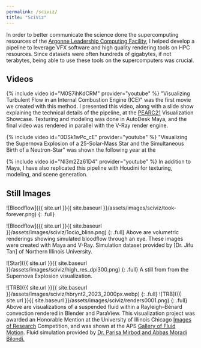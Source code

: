 ```yaml
---
permalink: /sciviz/
title: "SciViz"
---
```


In order to better communicate the science done the supercomputing resources of the [Argonne Leadership Computing Facility](https://www.alcf.anl.gov/), I helped develop a pipeline to leverage VFX software and high quality rendering tools on HPC resources. Since datasets were often hundreds of gigabytes, if not terabytes, being able to use these tools on the supercomputers was crucial. 

## Videos

{% include video id="M0S7ihKdCRM" provider="youtube" %}
"Visualizing Turbulent Flow in an Internal Combustion Engine (ICE)" was the first movie we created with this method. I presented this video, along with a slide show explaining the technical details of the pipeline, at the [PEARC21](https://pearc.acm.org/pearc21/) Visualization Showcase. Texturing and modeling was done in AutoDesk Maya, and the final video was rendered in parallel with the V-Ray render engine. 

{% include video id="0DSk1wPc_cE" provider="youtube" %}
"Visualizing the Supernova Explosion of a 25-Solar-Mass Star and the Simultaneous Birth of a Neutron-Star" was shown the following year at the 

{% include video id="Nl3m2Zz61D4" provider="youtube" %}
In addition to Maya, I have also replicated this pipeline with Houdini for texturing, modeling, and scene generation. 

## Still Images


![Bloodflow]({{ site.url }}{{ site.baseurl }}/assets/images/sciviz/took-forever.png)
{: .full}

![Bloodflow]({{ site.url }}{{ site.baseurl }}/assets/images/sciviz/1ocio_blinn.png)
{: .full}
Above are volumetric renderings showing simulated bloodflow through an eye. These images were created with Maya and V-Ray. Simulation dataset provided by [Dr. Jifu Tan] of Northern Illinois University. 

![Star]({{ site.url }}{{ site.baseurl }}/assets/images/sciviz/high_res_dpi300.png)
{: .full}
A still from from the Supernova Explosion visualization. 

![TRB]({{ site.url }}{{ site.baseurl }}/assets/images/sciviz/hbrynt2_2023_2000px.webp)
{: .full}
![TRB]({{ site.url }}{{ site.baseurl }}/assets/images/sciviz/renders0001.png)
{: .full}
Above are visualizations of a suspended fluid within a Rayleigh–Bénard convection rendered in Blender and ParaView. This visualization project was awarded an Honorable Mention at the University of Illinois Chicago [Images of Research](https://grad.uic.edu/funding-awards/the-image-of-research/ior-winners-hm-23/) Competition, and was shown at the APS [Gallery of Fluid Motion](https://gfm.aps.org/meetings/dfd-2023/6504c509199e4c16c66a9562). Fluid simulation provided by [Dr. Parisa Mirbod and Abbas Moradi Bilondi.](https://themirbod.lab.uic.edu/)

